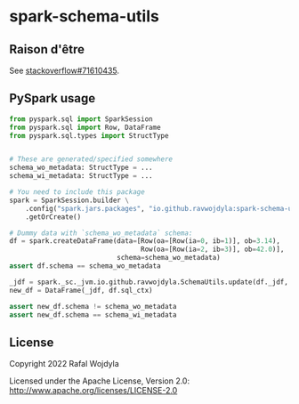 # spark-schema-utils

## Raison d'être

See [stackoverflow#71610435](https://stackoverflow.com/questions/71610435/how-to-overwrite-pyspark-dataframe-schema-without-data-scan/).

## PySpark usage

```python
from pyspark.sql import SparkSession
from pyspark.sql import Row, DataFrame
from pyspark.sql.types import StructType


# These are generated/specified somewhere
schema_wo_metadata: StructType = ...
schema_wi_metadata: StructType = ...

# You need to include this package
spark = SparkSession.builder \
    .config("spark.jars.packages", "io.github.ravwojdyla:spark-schema-utils_2.12:0.1.0") \
    .getOrCreate()

# Dummy data with `schema_wo_metadata` schema:
df = spark.createDataFrame(data=[Row(oa=[Row(ia=0, ib=1)], ob=3.14),
                                 Row(oa=[Row(ia=2, ib=3)], ob=42.0)],
                           schema=schema_wo_metadata)
assert df.schema == schema_wo_metadata

_jdf = spark._sc._jvm.io.github.ravwojdyla.SchemaUtils.update(df._jdf, schema.json())
new_df = DataFrame(_jdf, df.sql_ctx)

assert new_df.schema != schema_wo_metadata
assert new_df.schema == schema_wi_metadata
```

## License

Copyright 2022 Rafal Wojdyla

Licensed under the Apache License, Version 2.0: http://www.apache.org/licenses/LICENSE-2.0
